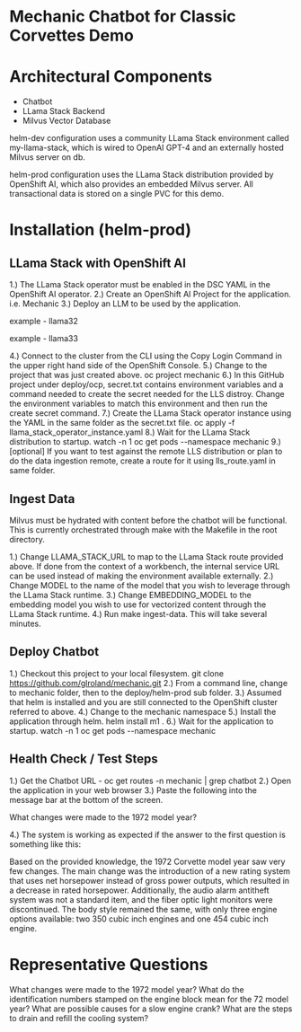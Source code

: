 # Mechanic Chatbot for Classic Corvettes Demo

# Architectural Components
- Chatbot
- LLama Stack Backend
- Milvus Vector Database

helm-dev configuration uses a community LLama Stack environment called my-llama-stack, which is wired to OpenAI GPT-4 and an externally hosted Milvus server on db.

helm-prod configuration uses the LLama Stack distribution provided by OpenShift AI, which also provides an embedded Milvus server.  All transactional data is stored on a single PVC for this demo.

# Installation (helm-prod)

## LLama Stack with OpenShift AI

1.) The LLama Stack operator must be enabled in the DSC YAML in the OpenShift AI operator.
2.) Create an OpenShift AI Project for the application.  i.e. Mechanic
3.) Deploy an LLM to be used by the application. 

example - llama32

example - llama33

4.) Connect to the cluster from the CLI using the Copy Login Command in the upper right hand side of the OpenShift Console.
5.) Change to the project that was just created above.   oc project mechanic
6.) In this GitHub project under deploy/ocp, secret.txt contains environment variables and a command needed to create the secret needed for the LLS distroy.  Change the environment variables to match this environment and then run the create secret command.
7.) Create the LLama Stack operator instance using the YAML in the same folder as the secret.txt file.  oc apply -f llama_stack_operator_instance.yaml
8.) Wait for the LLama Stack distribution to startup.  watch -n 1 oc get pods --namespace mechanic
9.) [optional] If you want to test against the remote LLS distribution or plan to do the data ingestion remote, create a route for it using lls_route.yaml in same folder.

## Ingest Data

Milvus must be hydrated with content before the chatbot will be functional.  This is currently orchestrated through make with the Makefile in the root directory.

1.) Change LLAMA_STACK_URL to map to the LLama Stack route provided above.  If done from the context of a workbench, the internal service URL can be used instead of making the environment available externally.
2.) Change MODEL to the name of the model that you wish to leverage through the LLama Stack runtime.
3.) Change EMBEDDING_MODEL to the embedding model you wish to use for vectorized content through the LLama Stack runtime.
4.) Run make ingest-data.  This will take several minutes.

## Deploy Chatbot

1.) Checkout this project to your local filesystem.  git clone https://github.com/glroland/mechanic.git
2.) From a command line, change to mechanic folder, then to the deploy/helm-prod sub folder.
3.) Assumed that helm is installed and you are still connected to the OpenShift cluster referred to above.
4.) Change to the mechanic namespace
5.) Install the application through helm.  helm install m1 .
6.) Wait for the application to startup.  watch -n 1 oc get pods --namespace mechanic

## Health Check / Test Steps

1.) Get the Chatbot URL - oc get routes -n mechanic | grep chatbot
2.) Open the application in your web browser
3.) Paste the following into the message bar at the bottom of the screen.

What changes were made to the 1972 model year?

4.) The system is working as expected if the answer to the first question is something like this:

Based on the provided knowledge, the 1972 Corvette model year saw very few changes. The main change was the introduction of a new rating system that uses net horsepower instead of gross power outputs, which resulted in a decrease in rated horsepower. Additionally, the audio alarm antitheft system was not a standard item, and the fiber optic light monitors were discontinued. The body style remained the same, with only three engine options available: two 350 cubic inch engines and one 454 cubic inch engine.

# Representative Questions

What changes were made to the 1972 model year?
What do the identification numbers stamped on the engine block mean for the 72 model year?
What are possible causes for a slow engine crank?
What are the steps to drain and refill the cooling system?
